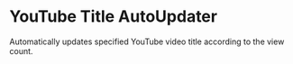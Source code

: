 # YouTube Title AutoUpdater

Automatically updates specified YouTube video title according to the view count.
